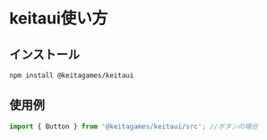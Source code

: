 # keitaui使い方
## インストール
```npm install @keitagames/keitaui```

## 使用例
```javascript
import { Button } from '@keitagames/keitaui/src'; //ボタンの場合
```
